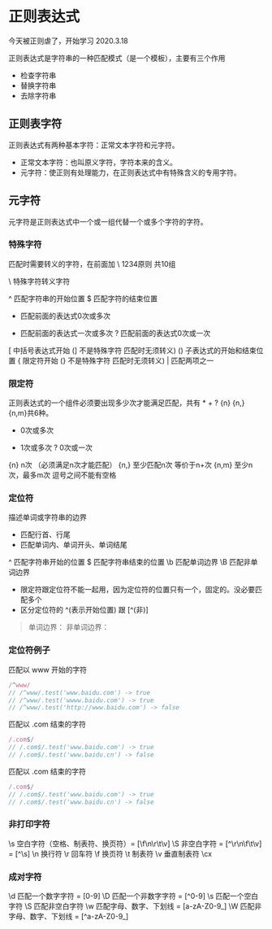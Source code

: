 # 正则表达式

今天被正则虐了，开始学习 2020.3.18

正则表达式是字符串的一种匹配模式（是一个模板），主要有三个作用
- 检查字符串
- 替换字符串
- 去除字符串
## 正则表字符

正则表达式有两种基本字符：正常文本字符和元字符。

- 正常文本字符：也叫原义字符，字符本来的含义。
- 元字符：使正则有处理能力，在正则表达式中有特殊含义的专用字符。

## 元字符

元字符是正则表达式中一个或一组代替一个或多个字符的字符。

### 特殊字符

匹配时需要转义的字符，在前面加 \ 
1234原则 共10组

\   特殊字符转义字符

^   匹配字符串的开始位置
$   匹配字符的结束位置

*   匹配前面的表达式0次或多次
+   匹配前面的表达式一次或多次
?   匹配前面的表达式0次或一次

[   中括号表达式开始 (] 不是特殊字符 匹配时无须转义)
()  子表达式的开始和结束位置
{   限定符开始 (} 不是特殊字符 匹配时无须转义)
|   匹配两项之一

### 限定符

正则表达式的一个组件必须要出现多少次才能满足匹配，共有 * + ? {n} {n,} {n,m}共6种。

* 0次或多次
+ 1次或多次
? 0次或一次

{n} n次 （必须满足n次才能匹配）
{n,} 至少匹配n次 等价于n+次
{n,m} 至少n次，最多m次 逗号之间不能有空格

### 定位符

描述单词或字符串的边界
- 匹配行首、行尾
- 匹配单词内、单词开头、单词结尾

^   匹配字符串开始的位置
$   匹配字符串结束的位置
\b  匹配单词边界
\B  匹配非单词边界

- 限定符跟定位符不能一起用，因为定位符的位置只有一个，固定的。没必要匹配多个
- 区分定位符的 ^(表示开始位置) 跟 [^(非)]

> 单词边界：
> 非单词边界：

### 定位符例子

匹配以 www 开始的字符
``` js
/^www/
// /^www/.test('www.baidu.com') -> true
// /^www/.test('wwww.baidu.com') -> true
// /^www/.test('http://www.baidu.com') -> false
```

匹配以 .com 结束的字符
``` js
/.com$/
// /.com$/.test('www.baidu.com') -> true
// /.com$/.test('www.baidu.cn') -> false
```

匹配以 .com 结束的字符
``` js
/.com$/
// /.com$/.test('www.baidu.com') -> true
// /.com$/.test('www.baidu.cn') -> false
```

### 非打印字符

\s  空白字符（空格、制表符、换页符）= [\f\n\r\t\v]
\S  非空白字符 = [^\r\n\f\t\v] = [^\s] 
\n  换行符
\r  回车符
\f  换页符
\t  制表符
\v  垂直制表符
\cx 

### 成对字符

\d  匹配一个数字字符 = [0-9]
\D  匹配一个非数字字符 = [^0-9]
\s  匹配一个空白字符
\S  匹配非空白字符
\w  匹配字母、数字、下划线 = [a-zA-Z0-9_]
\W  匹配非字母、数字、下划线 = [^a-zA-Z0-9_]
